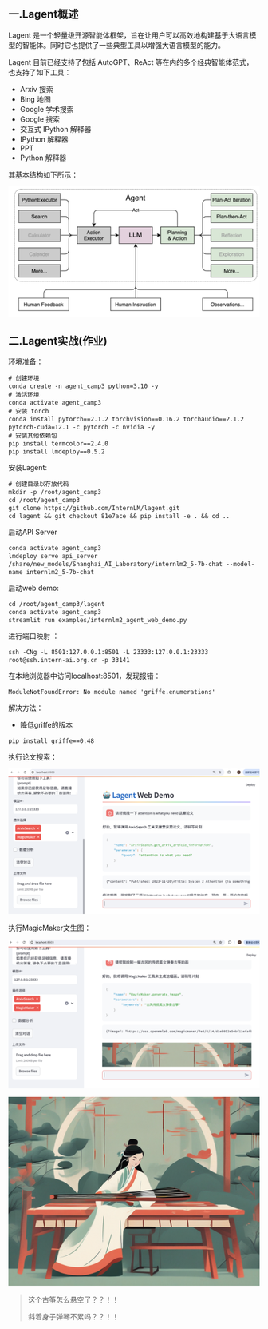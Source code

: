 

## 一.Lagent概述

Lagent 是一个轻量级开源智能体框架，旨在让用户可以高效地构建基于大语言模型的智能体。同时它也提供了一些典型工具以增强大语言模型的能力。

Lagent 目前已经支持了包括 AutoGPT、ReAct 等在内的多个经典智能体范式，也支持了如下工具：

- Arxiv 搜索
- Bing 地图
- Google 学术搜索
- Google 搜索
- 交互式 IPython 解释器
- IPython 解释器
- PPT
- Python 解释器

其基本结构如下所示：

![](./lagent结构.png)



## 二.Lagent实战(作业)

环境准备：

```
# 创建环境
conda create -n agent_camp3 python=3.10 -y
# 激活环境
conda activate agent_camp3
# 安装 torch
conda install pytorch==2.1.2 torchvision==0.16.2 torchaudio==2.1.2 pytorch-cuda=12.1 -c pytorch -c nvidia -y
# 安装其他依赖包
pip install termcolor==2.4.0
pip install lmdeploy==0.5.2
```

安装Lagent:

```
# 创建目录以存放代码
mkdir -p /root/agent_camp3
cd /root/agent_camp3
git clone https://github.com/InternLM/lagent.git
cd lagent && git checkout 81e7ace && pip install -e . && cd ..
```

启动API Server

```
conda activate agent_camp3
lmdeploy serve api_server /share/new_models/Shanghai_AI_Laboratory/internlm2_5-7b-chat --model-name internlm2_5-7b-chat
```

启动web demo:
```
cd /root/agent_camp3/lagent
conda activate agent_camp3
streamlit run examples/internlm2_agent_web_demo.py
```

进行端口映射 ：

```
ssh -CNg -L 8501:127.0.0.1:8501 -L 23333:127.0.0.1:23333 root@ssh.intern-ai.org.cn -p 33141
```

在本地浏览器中访问localhost:8501，发现报错：

```
ModuleNotFoundError: No module named 'griffe.enumerations'
```

解决方法：

* 降低griffe的版本

```
pip install griffe==0.48
```



执行论文搜索：

![](./搜索论文.png)

执行MagicMaker文生图：

![](./文生图.png)



![](./magicmaker.png)

> 这个古筝怎么悬空了？？！！
>
> 斜着身子弹琴不累吗？？！！





